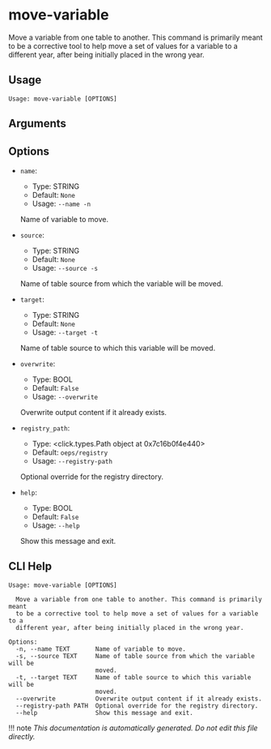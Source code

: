 
# move-variable

Move a variable from one table to another. This command is primarily meant to
    be a corrective tool to help move a set of values for a variable to a different year,
    after being initially placed in the wrong year.
    

## Usage

```
Usage: move-variable [OPTIONS]
```

## Arguments


## Options

* `name`:
    * Type: STRING
    * Default: `None`
    * Usage: `--name
-n`

    Name of variable to move.



* `source`:
    * Type: STRING
    * Default: `None`
    * Usage: `--source
-s`

    Name of table source from which the variable will be moved.



* `target`:
    * Type: STRING
    * Default: `None`
    * Usage: `--target
-t`

    Name of table source to which this variable will be moved.



* `overwrite`:
    * Type: BOOL
    * Default: `False`
    * Usage: `--overwrite`

    Overwrite output content if it already exists.



* `registry_path`:
    * Type: <click.types.Path object at 0x7c16b0f4e440>
    * Default: `oeps/registry`
    * Usage: `--registry-path`

    Optional override for the registry directory.



* `help`:
    * Type: BOOL
    * Default: `False`
    * Usage: `--help`

    Show this message and exit.



## CLI Help

```
Usage: move-variable [OPTIONS]

  Move a variable from one table to another. This command is primarily meant
  to be a corrective tool to help move a set of values for a variable to a
  different year, after being initially placed in the wrong year.

Options:
  -n, --name TEXT       Name of variable to move.
  -s, --source TEXT     Name of table source from which the variable will be
                        moved.
  -t, --target TEXT     Name of table source to which this variable will be
                        moved.
  --overwrite           Overwrite output content if it already exists.
  --registry-path PATH  Optional override for the registry directory.
  --help                Show this message and exit.
```

!!! note
    _This documentation is automatically generated. Do not edit this file directly._
